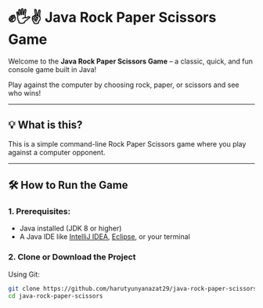 # ✊🖐✌️ Java Rock Paper Scissors Game

Welcome to the **Java Rock Paper Scissors Game** – a classic, quick, and fun console game built in Java!

Play against the computer by choosing rock, paper, or scissors and see who wins!

---

## 💡 What is this?

This is a simple command-line Rock Paper Scissors game where you play against a computer opponent.  

---

## 🛠 How to Run the Game

### 1. Prerequisites:
- Java installed (JDK 8 or higher)
- A Java IDE like [IntelliJ IDEA](https://www.jetbrains.com/idea/), [Eclipse](https://www.eclipse.org/), or your terminal

### 2. Clone or Download the Project

Using Git:
```bash
git clone https://github.com/harutyunyanazat29/java-rock-paper-scissors
cd java-rock-paper-scissors
